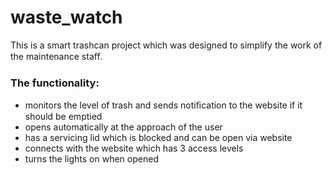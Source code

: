 # waste_watch
This is a smart trashcan project which was designed to simplify the work of the maintenance staﬀ. 

### The functionality:
- monitors the level of trash and sends notiﬁcation to the website if it should be emptied
- opens automatically at the approach of the user
- has a servicing lid which is blocked and can be open via website
- connects with the website which has 3 access levels
- turns the lights on when opened